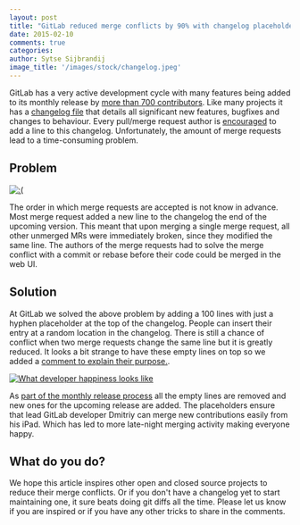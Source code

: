 ```yaml
---
layout: post
title: "GitLab reduced merge conflicts by 90% with changelog placeholders"
date: 2015-02-10
comments: true
categories:
author: Sytse Sijbrandij
image_title: '/images/stock/changelog.jpeg'
---
```


GitLab has a very active development cycle with many features being added to its monthly release by
[more than 700 contributors](http://contributors.gitlab.com/).
Like many projects it has a
[changelog file](https://gitlab.com/gitlab-org/gitlab-ce/blob/master/CHANGELOG)
that details all significant new features, bugfixes and changes to behaviour.
Every pull/merge request author is [encouraged](https://gitlab.com/gitlab-org/gitlab-ce/blob/master/CONTRIBUTING.md#merge-request-guidelines)
to add a line to this changelog. Unfortunately, the amount of merge requests lead to a time-consuming problem.

<!-- more -->

## Problem

[![:(](/images/conflict.png)](/images/conflict.png)

The order in which merge requests are accepted is not know in advance.
Most merge request added a new line to the changelog the end of the upcoming version.
This meant that upon merging a single merge request, all other unmerged MRs were immediately broken, since they modified the same line.
The authors of the merge requests had to solve the merge conflict with a commit or rebase before their code could be merged in the web UI.

## Solution

At GitLab we solved the above problem by adding a 100 lines with just a hyphen placeholder at the top of the changelog.
People can insert their entry at a random location in the changelog.
There is still a chance of conflict when two merge requests change the same line but it is greatly reduced.
It looks a bit strange to have these empty lines on top so we added a [comment to explain their purpose.](https://gitlab.com/gitlab-org/gitlab-ce/blob/master/CHANGELOG#L1).

[![What developer happiness looks like](/images/accept.png)](/images/accept.png)

As [part of the monthly release process](https://gitlab.com/gitlab-org/gitlab-ce/blob/master/doc/release/monthly.md#prepare-changelog-for-next-release) all the empty lines are removed and new ones for the upcoming release are added.
The placeholders ensure that lead GitLab developer Dmitriy can merge new contributions easily from his iPad.
Which has led to more late-night merging activity making everyone happy.

## What do you do?

We hope this article inspires other open and closed source projects to reduce their merge conflicts.
Or if you don't have a changelog yet to start maintaining one, it sure beats doing git diffs all the time.
Please let us know if you are inspired or if you have any other tricks to share in the comments.
